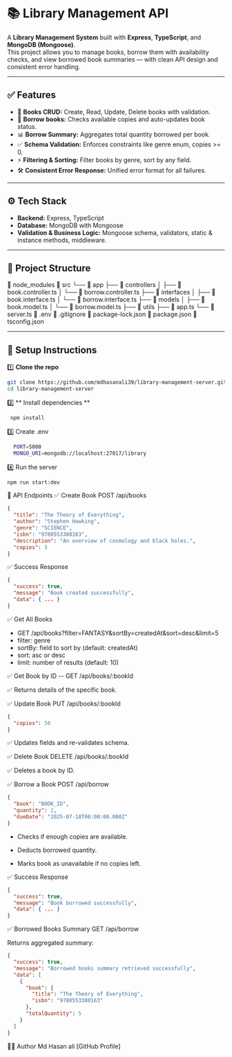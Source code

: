 # 📚 Library Management API

A **Library Management System** built with **Express**, **TypeScript**, and **MongoDB (Mongoose)**.  
This project allows you to manage books, borrow them with availability checks, and view borrowed book summaries — with clean API design and consistent error handling.

---

## ✅ Features

- 📖 **Books CRUD:** Create, Read, Update, Delete books with validation.
- 🔑 **Borrow books:** Checks available copies and auto-updates book status.
- 📊 **Borrow Summary:** Aggregates total quantity borrowed per book.
- ✅ **Schema Validation:** Enforces constraints like genre enum, copies >= 0.
- ⚡ **Filtering & Sorting:** Filter books by genre, sort by any field.
- 🛠️ **Consistent Error Response:** Unified error format for all failures.

---

## ⚙️ Tech Stack

- **Backend:** Express, TypeScript
- **Database:** MongoDB with Mongoose
- **Validation & Business Logic:** Mongoose schema, validators, static & instance methods, middleware.

---

## 📁 Project Structure

📁 node_modules
📁 src
 └── 📁 app
      ├── 📁 controllers
      │     ├── 📄 book.controller.ts
      │     └── 📄 borrow.controller.ts
      ├── 📁 interfaces
      │     ├── 📄 book.interface.ts
      │     └── 📄 borrow.interface.ts
      ├── 📁 models
      │     ├── 📄 book.model.ts
      │     └── 📄 borrow.model.ts
      ├── 📁 utils
      ├── 📄 app.ts
      └── 📄 server.ts
📄 .env
📄 .gitignore
📄 package-lock.json
📄 package.json
📄 tsconfig.json


---

## 🚀 Setup Instructions

1️⃣ **Clone the repo**

```bash
git clone https://github.com/mdhasanali39/library-management-server.git
cd library-management-server
```
2️⃣ ** Install dependencies **
```bash
 npm install
```
3️⃣ Create .env
```bash
  PORT=5000
  MONGO_URI=mongodb://localhost:27017/library

```
4️⃣ Run the server
```bash
npm run start:dev
```

📌 API Endpoints
✅ Create Book
POST /api/books
```json
{
  "title": "The Theory of Everything",
  "author": "Stephen Hawking",
  "genre": "SCIENCE",
  "isbn": "9780553380163",
  "description": "An overview of cosmology and black holes.",
  "copies": 5
}
```
✅ Success Response
```json
{
  "success": true,
  "message": "Book created successfully",
  "data": { ... }
}
```
✅ Get All Books
- GET /api/books?filter=FANTASY&sortBy=createdAt&sort=desc&limit=5
- filter: genre
- sortBy: field to sort by (default: createdAt)
- sort: asc or desc
- limit: number of results (default: 10)

✅ Get Book by ID
-- GET /api/books/:bookId

✅ Returns details of the specific book.

✅ Update Book
PUT /api/books/:bookId
```json
{
  "copies": 50
}
```
✅ Updates fields and re-validates schema.

✅ Delete Book
DELETE /api/books/:bookId

✅ Deletes a book by ID.

✅ Borrow a Book
POST /api/borrow
```json
{
  "book": "BOOK_ID",
  "quantity": 2,
  "dueDate": "2025-07-18T00:00:00.000Z"
}
```
- Checks if enough copies are available.

- Deducts borrowed quantity.

- Marks book as unavailable if no copies left.

✅ Success Response
```json
{
  "success": true,
  "message": "Book borrowed successfully",
  "data": { ... }
}
```

✅ Borrowed Books Summary
GET /api/borrow

Returns aggregated summary:
```json
{
  "success": true,
  "message": "Borrowed books summary retrieved successfully",
  "data": [
    {
      "book": {
        "title": "The Theory of Everything",
        "isbn": "9780553380163"
      },
      "totalQuantity": 5
    }
  ]
}
```

🧑‍💻 Author
Md Hasan ali
[GitHub Profile]

